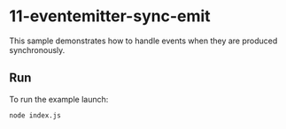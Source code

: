 # 11-eventemitter-sync-emit

This sample demonstrates how to handle events when they are produced synchronously.

## Run

To run the example launch:

```bash
node index.js
